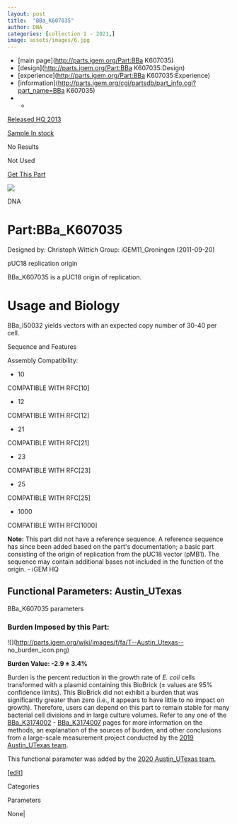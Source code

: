 ```yaml
---
layout: post
title:  "BBa_K607035"
author: DNA
categories: [collection 1 - 2021,] 
image: assets/images/6.jpg
---
```



  * [main page](http://parts.igem.org/Part:BBa K607035)
  * [design](http://parts.igem.org/Part:BBa K607035:Design)
  * [experience](http://parts.igem.org/Part:BBa K607035:Experience)
  * [information](http://parts.igem.org/cgi/partsdb/part_info.cgi?part_name=BBa K607035)
  *   * 

[Released HQ 2013](http://parts.igem.org/Help:Part_Status_Box)

[Sample In stock](http://parts.igem.org/Help:Part_Status_Box)

No Results

Not Used

[ Get This Part](http://parts.igem.org/partsdb/get_part.cgi?part=BBa_K607035)

![](http://parts.igem.org/images/partbypart/icon_dna.png)

DNA

# Part:BBa_K607035

Designed by: Christoph Wittich   Group: iGEM11_Groningen   (2011-09-20)

pUC18 replication origin

BBa_K607035 is a pUC18 origin of replication.

# Usage and Biology

BBa_I50032 yields vectors with an expected copy number of 30-40 per cell.

Sequence and Features

  

Assembly Compatibility:

  * 10

COMPATIBLE WITH RFC[10]

  * 12

COMPATIBLE WITH RFC[12]

  * 21

COMPATIBLE WITH RFC[21]

  * 23

COMPATIBLE WITH RFC[23]

  * 25

COMPATIBLE WITH RFC[25]

  * 1000

COMPATIBLE WITH RFC[1000]

**Note:** This part did not have a reference sequence. A reference sequence
has since been added based on the part's documentation; a basic part
consisting of the origin of replication from the pUC18 vector (pMB1). The
sequence may contain additional bases not included in the function of the
origin. - iGEM HQ

  

## Functional Parameters: Austin_UTexas

BBa_K607035 parameters

### Burden Imposed by this Part:

![](http://parts.igem.org/wiki/images/f/fa/T--Austin_Utexas--
no_burden_icon.png)

**Burden Value: -2.9 ± 3.4%**

Burden is the percent reduction in the growth rate of _E. coli_ cells
transformed with a plasmid containing this BioBrick (± values are 95%
confidence limits). This BioBrick did not exhibit a burden that was
significantly greater than zero (i.e., it appears to have little to no impact
on growth). Therefore, users can depend on this part to remain stable for many
bacterial cell divisions and in large culture volumes. Refer to any one of the
[BBa_K3174002](http://parts.igem.org/Part:BBa_K3174002) \-
[BBa_K3174007](http://parts.igem.org/Part:BBa_K3174007) pages for more
information on the methods, an explanation of the sources of burden, and other
conclusions from a large-scale measurement project conducted by the [2019
Austin_UTexas team](http://2019.igem.org/Team:Austin_UTexas).

This functional parameter was added by the [2020 Austin_UTexas
team.](http://2020.igem.org/Team:Austin_UTexas/Contribution)

[[edit](http://parts.igem.org/partsdb/part_info.cgi?part_name=BBa_K607035)]

Categories

Parameters

None|

